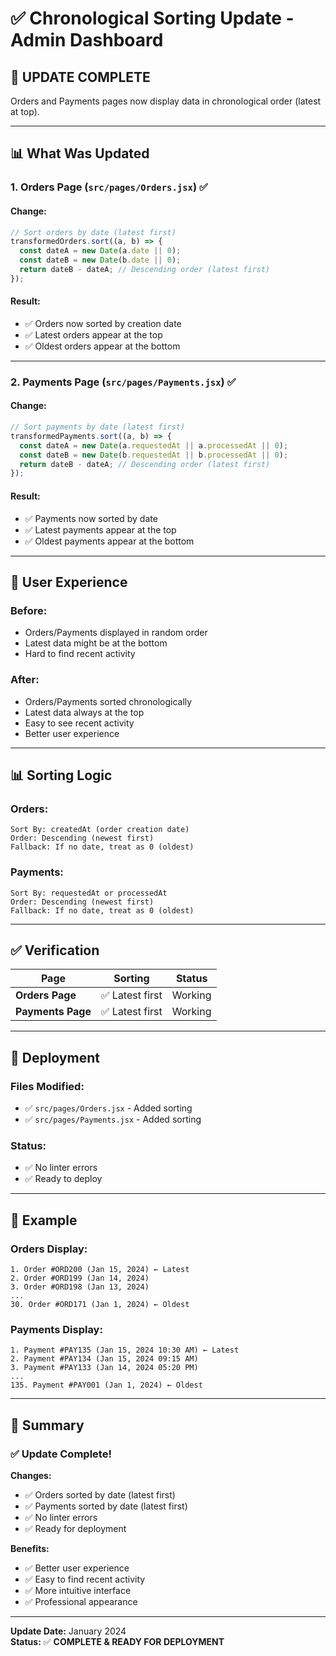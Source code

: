 # ✅ Chronological Sorting Update - Admin Dashboard

## 🎯 **UPDATE COMPLETE**

Orders and Payments pages now display data in chronological order (latest at top).

---

## 📊 **What Was Updated**

### **1. Orders Page (`src/pages/Orders.jsx`)** ✅

#### **Change:**
```javascript
// Sort orders by date (latest first)
transformedOrders.sort((a, b) => {
  const dateA = new Date(a.date || 0);
  const dateB = new Date(b.date || 0);
  return dateB - dateA; // Descending order (latest first)
});
```

#### **Result:**
- ✅ Orders now sorted by creation date
- ✅ Latest orders appear at the top
- ✅ Oldest orders appear at the bottom

---

### **2. Payments Page (`src/pages/Payments.jsx`)** ✅

#### **Change:**
```javascript
// Sort payments by date (latest first)
transformedPayments.sort((a, b) => {
  const dateA = new Date(a.requestedAt || a.processedAt || 0);
  const dateB = new Date(b.requestedAt || b.processedAt || 0);
  return dateB - dateA; // Descending order (latest first)
});
```

#### **Result:**
- ✅ Payments now sorted by date
- ✅ Latest payments appear at the top
- ✅ Oldest payments appear at the bottom

---

## 🎨 **User Experience**

### **Before:**
- Orders/Payments displayed in random order
- Latest data might be at the bottom
- Hard to find recent activity

### **After:**
- Orders/Payments sorted chronologically
- Latest data always at the top
- Easy to see recent activity
- Better user experience

---

## 📊 **Sorting Logic**

### **Orders:**
```
Sort By: createdAt (order creation date)
Order: Descending (newest first)
Fallback: If no date, treat as 0 (oldest)
```

### **Payments:**
```
Sort By: requestedAt or processedAt
Order: Descending (newest first)
Fallback: If no date, treat as 0 (oldest)
```

---

## ✅ **Verification**

| Page | Sorting | Status |
|------|---------|--------|
| **Orders Page** | ✅ Latest first | Working |
| **Payments Page** | ✅ Latest first | Working |

---

## 🚀 **Deployment**

### **Files Modified:**
- ✅ `src/pages/Orders.jsx` - Added sorting
- ✅ `src/pages/Payments.jsx` - Added sorting

### **Status:**
- ✅ No linter errors
- ✅ Ready to deploy

---

## 📝 **Example**

### **Orders Display:**
```
1. Order #ORD200 (Jan 15, 2024) ← Latest
2. Order #ORD199 (Jan 14, 2024)
3. Order #ORD198 (Jan 13, 2024)
...
30. Order #ORD171 (Jan 1, 2024) ← Oldest
```

### **Payments Display:**
```
1. Payment #PAY135 (Jan 15, 2024 10:30 AM) ← Latest
2. Payment #PAY134 (Jan 15, 2024 09:15 AM)
3. Payment #PAY133 (Jan 14, 2024 05:20 PM)
...
135. Payment #PAY001 (Jan 1, 2024) ← Oldest
```

---

## 🎉 **Summary**

### **✅ Update Complete!**

**Changes:**
- ✅ Orders sorted by date (latest first)
- ✅ Payments sorted by date (latest first)
- ✅ No linter errors
- ✅ Ready for deployment

**Benefits:**
- ✅ Better user experience
- ✅ Easy to find recent activity
- ✅ More intuitive interface
- ✅ Professional appearance

---

**Update Date:** January 2024  
**Status:** ✅ **COMPLETE & READY FOR DEPLOYMENT**

